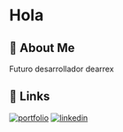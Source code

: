 
# Hola

## 🚀 About Me
Futuro desarrollador dearrex

## 🔗 Links
[![portfolio](https://img.shields.io/badge/my_portfolio-000?style=for-the-badge&logo=ko-fi&logoColor=white)](https://www.youtube.com/@senor.criticoo)
[![linkedin](https://img.shields.io/badge/linkedin-0A66C2?style=for-the-badge&logo=linkedin&logoColor=white)](https://www.linkedin.com/)




